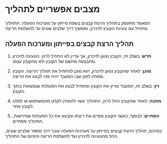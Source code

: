 # מצבים אפשריים לתהליך

המאמר מתעסק בתהליך הרצת קבצים בשפת פייתון על מערכות הפעלה. התהליך מתחיל עם טעינת הקובץ לזיכרון, וממשיך דרך שלבים שונים עד להשלמת הריצה.

## תהליך הרצת קבצים בפייתון ומערכות הפעלה

1. **חדש**: בשלב זה, הקובץ נטען לזיכרון, אך עדיין לא התחיל לרוץ. הטעינה לזיכרון מתבצעת מהשם של הקובץ ולא מהקובץ עצמו.

2. **מוכן**: לאחר שהקובץ נטען לזיכרון, הוא מוכן להתחיל את תהליך הריצה. הקובץ ממתין לזמן שבו המעבד יהיה פנוי לבצע את הריצה.

3. **רץ**: בשלב זה, המעבד מריץ את הקובץ ומתחיל לבצע את הפעולות שנמצאות בתוך הקובץ.

4. **מחכה**: לאחר שהקובץ החל לרוץ, התהליך עשוי להמתין לקלט מהמשתמש או לפלט לקובץ אחר.

5. **הסתיים**: לבסוף, כאשר הקובץ מסיים את ריצתו ומבצע את כל הפעולות שנדרשות, התהליך מסתיים.

בסיכום, תהליך הרצת קבצים בפייתון על מערכות הפעלה עובר דרך מספר שלבים שונים, החל מהטעינה לזיכרון ועד להשלמת הריצה והסיום של התהליך.